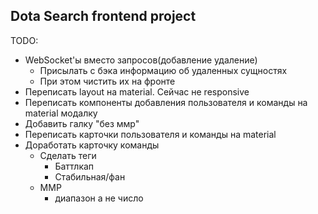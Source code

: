 Dota Search frontend project
-----
TODO:
- WebSocket'ы вместо запросов(добавление удаление)
  - Присылать с бэка информацию об удаленных сущностях
  - При этом чистить их на фронте
- Переписать layout на material. Сейчас не responsive
- Переписать компоненты добавления пользователя и команды на material модалку
- Добавить галку "без ммр"
- Переписать карточки пользователя и команды на material
- Доработать карточку команды
  - Сделать теги
      - Баттлкап
      - Стабильная/фан
  - ММР
      - диапазон а не число
